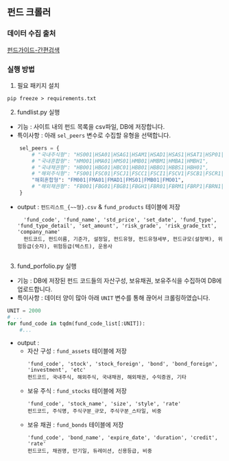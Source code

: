 ## 펀드 크롤러

### 데이터 수집 출처
[펀드가이드-간편검색](https://www.fundguide.net/Fund/SimpleSearch)

### 실행 방법 

1. 필요 패키지 설치 
```shell
pip freeze > requirements.txt
```

2. fundlist.py 실행 
- 기능 : 사이트 내의 펀드 목록을 csv파일, DB에 저장합니다.
- 특이사항 : 아래 `sel_peers` 변수로 수집할 유형을 선택합니다.
```python
    sel_peers = {
        # "국내주식형": "HS001|HSA01|HSAG1|HSAM1|HSAD1|HSAS1|HSAT1|HSP01|HSPP1|HSPX1|HSPS1|HSPO1",
        # "국내혼합형": "HM001|HMA01|HMS01|HMB01|HMBM1|HMBA1|HMBH1",
        # "국내채권형": "HB001|HBG01|HBC01|HBB01|HBBO1|HBBS1|HBH01",
        # "해외주식형": "FS001|FSC01|FSCJ1|FSCC1|FSCI1|FSCV1|FSCB1|FSCR1|FSCO1|FSS01|FSSE1|FSSM1|FSSH1|FSSF1|FSSI1|FSSP1|FSSC1|FSSN1|FSSO1|FSR01|FSRG1|FSRD1|FSRM1|FSRU1|FSRE1|FSRN1|FSRS1|FSRP1|FSRX1|FSRA1|FSRI1|FSRO1|FSO01",
        "해회혼합형": "FM001|FMA01|FMAD1|FMS01|FMB01|FMO01",
        # "해외채권형": "FB001|FBG01|FBGB1|FBGH1|FBR01|FBRM1|FBRP1|FBRN1|FBRS1|FBRU1|FBO01"
    }
```
- output : `펀드리스트_{~~형}.csv` & `fund_products` 테이블에 저장
  ```csv
    'fund_code', 'fund_name', 'std_price', 'set_date', 'fund_type', 'fund_type_detail', 'set_amount', 'risk_grade', 'risk_grade_txt', 'company_name'
    펀드코드, 펀드이름, 기준가, 설정일, 펀드유형, 펀드유형세부, 펀드규모(설정액), 위험등급(숫자), 위험등급(텍스트), 운용사
    
  ```

3. fund_porfolio.py 실행
- 기능 : DB에 저장된 펀드 코드들의 자산구성, 보유채권, 보유주식을 수집하여 DB에 업로드합니다.  
- 특이사항 : 데이터 양이 많아 아래 `UNIT` 변수를 통해 끊어서 크롤링하였습니다. 
```python
UNIT = 2000
# ...
for fund_code in tqdm(fund_code_list[:UNIT]):
    #...
```

- output : 
  - 자산 구성 : `fund_assets` 테이블에 저장 
     ```csv
    'fund_code', 'stock', 'stock_foreign', 'bond', 'bond_foreign', 'investment', 'etc'    
    펀드코드, 국내주식, 해외주식, 국내채권, 해외채권, 수익증권, 기타
     ```
  - 보유 주식 : `fund_stocks` 테이블에 저장 
     ```csv
    'fund_code', 'stock_name', 'size', 'style', 'rate'
     펀드코드, 주식명, 주식구분_규모, 주식구분_스타일, 비중
     ```
  - 보유 채권 : `fund_bonds` 테이블에 저장 
     ```csv
     'fund_code', 'bond_name', 'expire_date', 'duration', 'credit', 'rate'
     펀드코드, 채권명, 만기일, 듀레이션, 신용등급, 비중
     ```